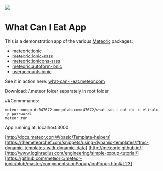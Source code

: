 ![](http://f.cl.ly/items/391y4708420P0H001k1G/meteoric.png)

# What Can I Eat App 

This is a demonstration app of the various [Meteoric](https://github.com/meteoric) packages:

- [meteoric:ionic](https://github.com/meteoric/meteor-ionic)
- [meteoric:ionic-sass](https://github.com/meteoric/ionic-sass)
- [meteoric:ionicons-sass](https://github.com/meteoric/ionicons-sass)
- [meteoric:autoform-ionic](https://github.com/meteoric/autoform-ionic)
- [useraccounts:ionic](https://github.com/meteoric/useraccounts-ionic)

See it in action here: [what-can-i-eat.meteor.com](http://what-can-i-eat.meteor.com)

Download: /.meteor folder separately in root folder 

##Commmands:
```
meteor mongo ds047672.mongolab.com:47672/what-can-i-eat-db -u elisalu -p password1
meteor run 
```
App running at: localhost:3000 

[http://docs.meteor.com/#/basic/Template-helpers]
[https://themeteorchef.com/snippets/using-dynamic-templates/#tmc-dynamic-templates-with-dynamic-data]
[http://meteoric.github.io/]
[http://www.loginradius.com/engineering/simple-popup-tutorial/]
[https://github.com/meteoric/meteor-ionic/blob/master/components/ionPopup/ionPopup.html#L23]